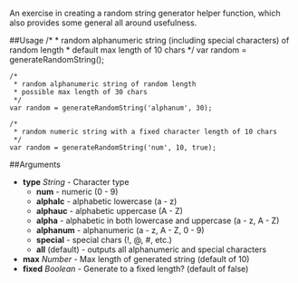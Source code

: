 An exercise in creating a random string generator helper function, which also provides some general all around usefulness.

##Usage
    /* 
     * random alphanumeric string (including special characters) of random length 
     * default max length of 10 chars
     */
    var random = generateRandomString();

    /*
     * random alphanumeric string of random length 
     * possible max length of 30 chars
     */
    var random = generateRandomString('alphanum', 30);

    /*
     * random numeric string with a fixed character length of 10 chars
     */
    var random = generateRandomString('num', 10, true);


##Arguments
- **type** *String* - Character type
  - **num** - numeric (0 - 9)
  - **alphalc** - alphabetic lowercase (a - z)
  - **alphauc** - alphabetic uppercase (A - Z)
  - **alpha** - alphabetic in both lowercase and uppercase (a - z, A - Z)
  - **alphanum** - alphanumeric (a - z, A - Z, 0 - 9)
  - **special** - special chars (!, @, #, etc.)
  - **all** (default) - outputs all alphanumeric and special characters
- **max** *Number* - Max length of generated string (default of 10)
- **fixed** *Boolean* - Generate to a fixed length? (default of false)